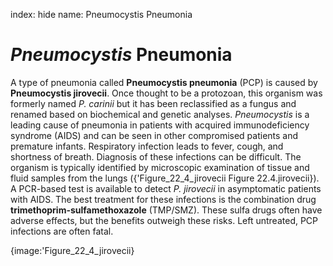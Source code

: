 index: hide
name: Pneumocystis Pneumonia

#  *Pneumocystis* Pneumonia

A type of pneumonia called  **Pneumocystis pneumonia** (PCP) is caused by  **Pneumocystis jirovecii**. Once thought to be a protozoan, this organism was formerly named  *P. carinii* but it has been reclassified as a fungus and renamed based on biochemical and genetic analyses.  *Pneumocystis* is a leading cause of pneumonia in patients with acquired immunodeficiency syndrome (AIDS) and can be seen in other compromised patients and premature infants. Respiratory infection leads to fever, cough, and shortness of breath. Diagnosis of these infections can be difficult. The organism is typically identified by microscopic examination of tissue and fluid samples from the lungs ({'Figure_22_4_jirovecii Figure 22.4.jirovecii}). A PCR-based test is available to detect  *P. jirovecii* in asymptomatic patients with AIDS. The best treatment for these infections is the combination drug  **trimethoprim-sulfamethoxazole** (TMP/SMZ). These sulfa drugs often have adverse effects, but the benefits outweigh these risks. Left untreated, PCP infections are often fatal.


{image:'Figure_22_4_jirovecii}
        

